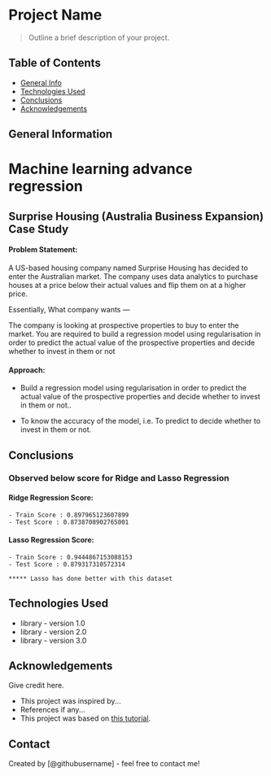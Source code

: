 # Project Name
> Outline a brief description of your project.


## Table of Contents
* [General Info](#general-information)
* [Technologies Used](#technologies-used)
* [Conclusions](#conclusions)
* [Acknowledgements](#acknowledgements)

<!-- You can include any other section that is pertinent to your problem -->

## General Information
# Machine learning advance regression
## Surprise Housing (Australia Business Expansion) Case Study

#### Problem Statement:

A US-based housing company named Surprise Housing has decided to enter the Australian market. The company uses data analytics to purchase houses at a price below their actual values and flip them on at a higher price.

Essentially, What company wants —

The company is looking at prospective properties to buy to enter the market. You are required to build a regression model using regularisation in order to predict the actual value of the prospective properties and decide whether to invest in them or not

#### Approach:

- Build a regression model using regularisation in order to predict the actual value of the prospective properties and decide whether to invest in them or not..

- To know the accuracy of the model, i.e. To predict to decide whether to invest in them or not.

<!-- You don't have to answer all the questions - just the ones relevant to your project. -->

## Conclusions
### Observed below score for Ridge and Lasso Regression


#### Ridge Regression Score:
    - Train Score : 0.897965123607899
    - Test Score : 0.8738708902765001

#### Lasso Regression Score:
    - Train Score : 0.9444867153088153
    - Test Score : 0.879317310572314

    ***** Lasso has done better with this dataset

<!-- You don't have to answer all the questions - just the ones relevant to your project. -->


## Technologies Used
- library - version 1.0
- library - version 2.0
- library - version 3.0

<!-- As the libraries versions keep on changing, it is recommended to mention the version of library used in this project -->

## Acknowledgements
Give credit here.
- This project was inspired by...
- References if any...
- This project was based on [this tutorial](https://www.example.com).


## Contact
Created by [@githubusername] - feel free to contact me!


<!-- Optional -->
<!-- ## License -->
<!-- This project is open source and available under the [... License](). -->

<!-- You don't have to include all sections - just the one's relevant to your project -->